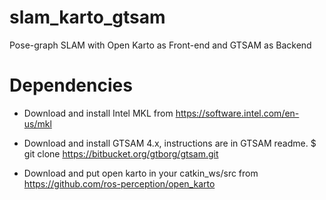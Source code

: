 # slam_karto_gtsam
Pose-graph SLAM with Open Karto as Front-end and GTSAM as Backend

# Dependencies

* Download and install Intel MKL from  https://software.intel.com/en-us/mkl

* Download and install GTSAM 4.x, instructions are in GTSAM readme. $ git clone https://bitbucket.org/gtborg/gtsam.git

* Download and put open karto in your catkin_ws/src from https://github.com/ros-perception/open_karto